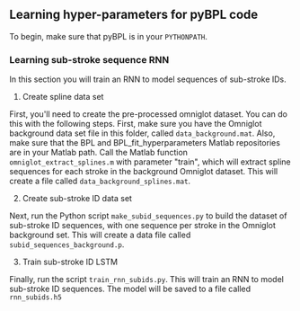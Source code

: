 ## Learning hyper-parameters for pyBPL code
To begin, make sure that pyBPL is in your `PYTHONPATH`.

### Learning sub-stroke sequence RNN
In this section you will train an RNN to model sequences of sub-stroke IDs. 

1. Create spline data set

First, you'll need to create the pre-processed omniglot dataset. 
You can do this with the following steps. 
First, make sure you have the Omniglot background data set file in this folder, called `data_background.mat`. 
Also, make sure that the BPL and BPL_fit_hyperparameters Matlab repositories are in your Matlab path. 
Call the Matlab function `omniglot_extract_splines.m` with parameter "train", which will extract spline sequences for each stroke in the background Omniglot dataset. 
This will create a file called `data_background_splines.mat`. 

2. Create sub-stroke ID data set

Next, run the Python script `make_subid_sequences.py` to build the dataset of sub-stroke ID sequences, with one sequence per stroke in the Omniglot background set. 
This will create a data file called `subid_sequences_background.p`.

3. Train sub-stroke ID LSTM

Finally, run the script `train_rnn_subids.py`. 
This will train an RNN to model sub-stroke ID sequences. 
The model will be saved to a file called `rnn_subids.h5`